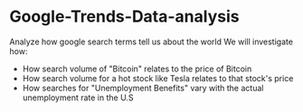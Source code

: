 # Google-Trends-Data-analysis
Analyze how google search terms tell us about the world
We will investigate how:
<ul>
  <li>How search volume of "Bitcoin" relates to the price of Bitcoin</li>
  <li>How search volume for a hot stock like Tesla relates to that stock's price</li>
  <li>How searches for "Unemployment Benefits" vary with the actual unemployment rate in the U.S</li>
</ul>

